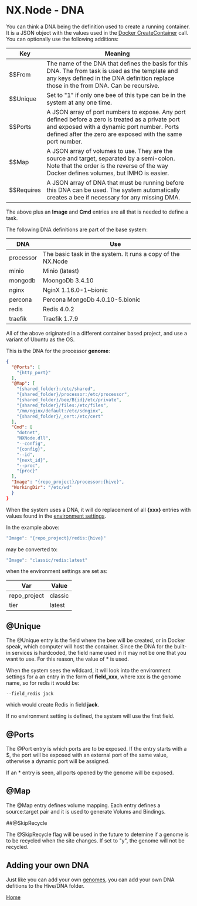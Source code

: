 # NX.Node - DNA

You can think a DNA being the definition used to create a running container.  It
is a JSON object with the values used in the [Docker CreateContainer](https://docs.docker.com/engine/api/v1.40/#operation/ContainerCreate)
call.  You can optionally use the following additions:

Key|Meaning
---|-------
$$From|The name of the DNA that defines the basis for this DNA.  The from task is used as the template and any keys defined in the DNA definition replace those in the from DNA.  Can be recursive.
$$Unique|Set to "1" if only one bee of this type can be in the system at any one time.
$$Ports|A JSON array of port numbers to  expose.  Any port defined before a zero is treated as a private port and exposed with a dynamic port number.  Ports defined after the zero are exposed with the same port number.
$$Map|A JSON array of volumes to use.   They are the source and target, separated by a semi-colon.  Note that the order is the reverse of the way Docker defines volumes, but IMHO is easier.
$$Requires|A JSON array of DNA that must be running before this DNA can be used.  The system automatically creates a bee if necessary for any missing DMA.

The above plus an **Image** and **Cmd** entries are all that is needed to define a task.

The following DNA definitions are part of the base system:

DNA|Use
----|---
processor|The basic task in the system.  It runs a copy of the NX.Node
minio|Minio (latest)
mongodb|MoongoDb 3.4.10
nginx|NginX 1.16.0-1~bionic
percona|Percona MongoDb 4.0.10-5.bionic
redis|Redis 4.0.2
traefik|Traefik 1.7.9

All of the above originated in a different container based project, and use a variant
of Ubuntu as the OS.

This is the DNA for the processor **genome**:

```JSON
{
  "@Ports": [
    "{http_port}"
  ],
  "@Map": [
    "{shared_folder}:/etc/shared",
    "{shared_folder}/processor:/etc/processor",
    "{shared_folder}/bee/B{id}/etc/private",
    "{shared_folder}/files:/etc/files",
    "/mm/nginx/default:/etc/sdnginx",
    "{shared_folder}/_cert:/etc/cert"
  ],
  "Cmd": [
    "dotnet",
    "NXNode.dll",
    "--config",
    "{config}",
    "--id",
    "{next_id}",
    "--proc",
    "{proc}"
  ],
  "Image": "{repo_project}/processor:{hive}",
  "WorkingDir": "/etc/wd"
  }
}
```
When the system uses a DNA, it will do replacement of all **{xxx}** entries with
values found in the [environment settings](README_ENv.md).

In the example above:
```JavaScript
"Image": "{repo_project}/redis:{hive}"
```
may be converted to:
 ```JavaScript
 "Image": "classic/redis:latest"
 ```
 when the environment settings are set as:

Var|Value
---|-----
repo_project|classic
tier|latest

## @Unique

The @Unique entry is the field where the bee will be created, or in Docker speak,
which computer will host the container.  Since the DNA for the built-in services
is hardcoded, the field name used in it may not be one that you want to use.  For
this reason, the value of * is used.

When the system sees the wildcard, it will look into the environment settings for
a an entry in the form of **field_xxx**, where xxx is the genome name, so for redis
it would be:
```
--field_redis jack
```
which would create Redis in field **jack**.

If no environment setting is defined, the system will use the first field.

## @Ports

The @Port entry is which ports are to be exposed.  If the entry starts with a $, the 
port will be exposed with an external port of the same value, otherwise a dynamic port
will be assigned.

If an * entry is seen, all ports opened by the genome will be exposed.

## @Map

The @Map entry defines volume mapping.  Each entry defines a source:target pair and
it is used to generate Volums and Bindings.

##@SkipRecycle

The @SkipRecycle flag will be used in the future to detemine if a genome is to be
recycled when the site changes.  If set to "y", the genome will not be recycled.

## Adding your own DNA

Just like you can add your own [genomes](README_B_GENOME.md), you can add your own
DNA defitions to the Hive/DNA folder.

[Home](../README.md)
